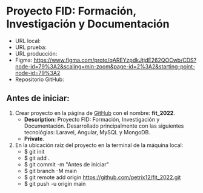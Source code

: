 # Proyecto FID: Formación, Investigación y Documentación
+ URL local:
+ URL prueba:
+ URL producción:
+ Figma: https://www.figma.com/proto/qAREYzpdkJtjdE262QOCwb/CDS?node-id=79%3A2&scaling=min-zoom&page-id=2%3A2&starting-point-node-id=79%3A2
+ Repositorio GitHub:

## Antes de iniciar:
1. Crear proyecto en la página de [GitHub](https://github.com) con el nombre: **fit_2022**.
    + **Description**: Proyecto FID: Formación, Investigación y Documentación. Desarrollado principalmente con las siguientes tecnológias: Laravel, Angular, MySQL y MongoDB.
    + **Private**.
2. En la ubicación raíz del proyecto en la terminal de la máquina local:
    + $ git init
    + $ git add .
    + $ git commit -m "Antes de iniciar"
    + $ git branch -M main
    + $ git remote add origin https://github.com/petrix12/fit_2022.git
    + $ git push -u origin main

